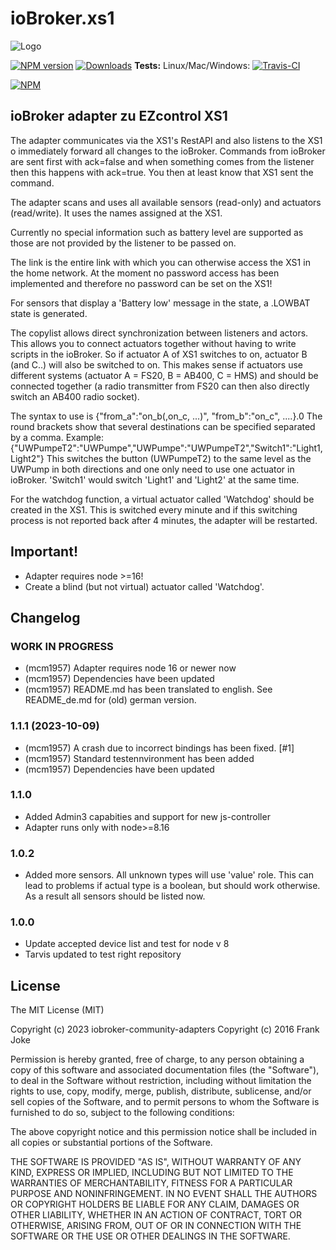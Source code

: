 # ioBroker.xs1

![Logo](admin/xs1.png)

[![NPM version](http://img.shields.io/npm/v/iobroker.xs1.svg)](https://www.npmjs.com/package/iobroker.xs1)
[![Downloads](https://img.shields.io/npm/dm/iobroker.xs1.svg)](https://www.npmjs.com/package/iobroker.xs1)
**Tests:** Linux/Mac/Windows: [![Travis-CI](http://img.shields.io/travis/frankjoke/ioBroker.xs1/master.svg)](https://travis-ci.org/frankjoke/ioBroker.xs1)

[![NPM](https://nodei.co/npm/iobroker.xs1.png?downloads=true)](https://nodei.co/npm/iobroker.xs1/)

## ioBroker adapter zu EZcontrol XS1

The adapter communicates via the XS1's RestAPI and also listens
to the XS1 o immediately forward all changes to the ioBroker.
Commands from ioBroker are sent first with ack=false and when something comes from the listener
then this happens with ack=true. You then at least know that XS1 sent the command.

The adapter scans and uses all available sensors (read-only) and actuators (read/write).
It uses the names assigned at the XS1.

Currently no special information such as battery level are supported as those are not provided by the listener
to be passed on.

The link is the entire link with which you can otherwise access the XS1 in the home network.
At the moment no password access has been implemented and therefore no password can be set on the XS1!

For sensors that display a 'Battery low' message in the state, a .LOWBAT state is generated.

The copylist allows direct synchronization between listeners and actors.
This allows you to connect actuators together without having to write scripts in the ioBroker.
So if actuator A of XS1 switches to on, actuator B (and C..) will also be switched to on.
This makes sense if actuators use different systems (actuator A = FS20, B = AB400, C = HMS) and
should be connected together (a radio transmitter from FS20 can then also directly switch an AB400 radio socket).

The syntax to use is {"from_a":"on_b(,on_c, ...)", "from_b":"on_c", ....}.0
The round brackets show that several destinations can be specified separated by a comma.
Example: {"UWPumpeT2":"UWPumpe","UWPumpe":"UWPumpeT2","Switch1":"Light1,Light2"}
This switches the button (UWPumpeT2) to the same level as the UWPump in both directions
and one only need to use one actuator in ioBroker.
'Switch1' would switch 'Light1' and 'Light2' at the same time. 
  
For the watchdog function, a virtual actuator called 'Watchdog' should be created in the XS1.
This is switched every minute and if this switching process is not reported back after 4 minutes, the adapter will be restarted.

## Important!

* Adapter requires node >=16! 
* Create a blind (but not virtual) actuator called 'Watchdog'.

## Changelog
<!--
    Placeholder for the next version (at the beginning of the line):
    ### **WORK IN PROGRESS**
-->
### **WORK IN PROGRESS**
* (mcm1957) Adapter requires node 16 or newer now
* (mcm1957) Dependencies have been updated
* (mcm1957) README.md has been translated to english. See README_de.md for (old) german version.

### 1.1.1 (2023-10-09)

* (mcm1957) A crash due to incorrect bindings has been fixed. [#1]
* (mcm1957) Standard testennvironment has been added
* (mcm1957) Dependencies have been updated

### 1.1.0

* Added Admin3 capabities and support for new js-controller
* Adapter runs only with node>=8.16

### 1.0.2

* Added more sensors. All unknown types will use 'value' role. This can lead to problems if actual type is a boolean, but should work otherwise. As a result all sensors should be listed now.

### 1.0.0

* Update accepted device list and test for node v 8
* Tarvis updated to test right repository


## License
The MIT License (MIT)

Copyright (c) 2023 iobroker-community-adapters
Copyright (c) 2016 Frank Joke

Permission is hereby granted, free of charge, to any person obtaining a copy
of this software and associated documentation files (the "Software"), to deal
in the Software without restriction, including without limitation the rights
to use, copy, modify, merge, publish, distribute, sublicense, and/or sell
copies of the Software, and to permit persons to whom the Software is
furnished to do so, subject to the following conditions:

The above copyright notice and this permission notice shall be included in
all copies or substantial portions of the Software.

THE SOFTWARE IS PROVIDED "AS IS", WITHOUT WARRANTY OF ANY KIND, EXPRESS OR
IMPLIED, INCLUDING BUT NOT LIMITED TO THE WARRANTIES OF MERCHANTABILITY,
FITNESS FOR A PARTICULAR PURPOSE AND NONINFRINGEMENT. IN NO EVENT SHALL THE
AUTHORS OR COPYRIGHT HOLDERS BE LIABLE FOR ANY CLAIM, DAMAGES OR OTHER
LIABILITY, WHETHER IN AN ACTION OF CONTRACT, TORT OR OTHERWISE, ARISING FROM,
OUT OF OR IN CONNECTION WITH THE SOFTWARE OR THE USE OR OTHER DEALINGS IN
THE SOFTWARE.
